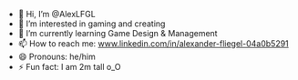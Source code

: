 - 👋 Hi, I’m @AlexLFGL
- 👀 I’m interested in gaming and creating
- 🌱 I’m currently learning Game Design & Management
- 📫 How to reach me: www.linkedin.com/in/alexander-fliegel-04a0b5291
- 😄 Pronouns: he/him
- ⚡ Fun fact: I am 2m tall o_O

<!---
AlexLFGL/AlexLFGL is a ✨ special ✨ repository because its `README.md` (this file) appears on your GitHub profile.
You can click the Preview link to take a look at your changes.
--->
